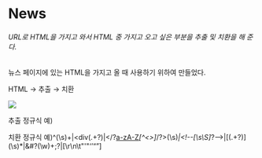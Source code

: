 # News

###### URL로 HTML을 가지고 와서 HTML 중 가지고 오고 싶은 부분을 추출 및 치환을 해 준다.

뉴스 페이지에 있는 HTML을 가지고 올 때 사용하기 위하여 만들었다.



HTML → 추출 → 치환



![](https://github.com/yeosuin/news/assets/103043510/d7e42343-421a-4fec-b886-a69b6fe7e903)

추출 정규식 예) <title>(?<text>.*?)</title>

치환 정규식 예)^(\s)+|<div(.+?)</div>|</?[a-zA-Z](\w)*[^<>]*/?>(\s)*|<!\-\-[\s\S]*?\-\->|\[(.+?)\](\s)*|&#?(\w)+;?|[\r\n\t"'"‘’“”]
